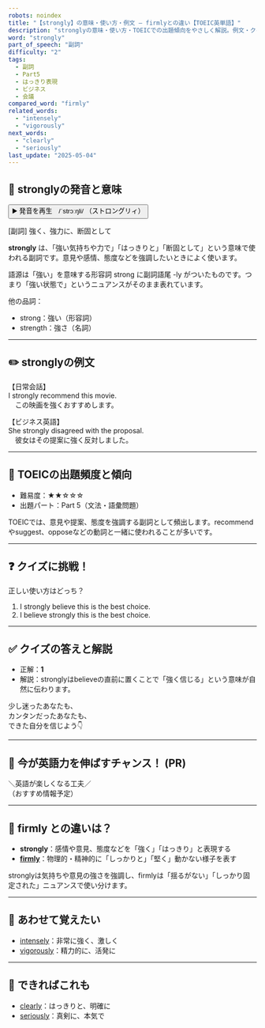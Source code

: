 ```yaml
---
robots: noindex
title: "【strongly】の意味・使い方・例文 ― firmlyとの違い【TOEIC英単語】"
description: "stronglyの意味・使い方・TOEICでの出題傾向をやさしく解説。例文・クイズ付きでfirmlyとの違いもわかりやすく学べます。"
word: "strongly"
part_of_speech: "副詞"
difficulty: "2"
tags:
  - 副詞
  - Part5
  - はっきり表現
  - ビジネス
  - 会議
compared_word: "firmly"
related_words:
  - "intensely"
  - "vigorously"
next_words:
  - "clearly"
  - "seriously"
last_update: "2025-05-04"
---
```


## 🔰 stronglyの発音と意味

<button class="play-audio" onclick="playTTS('strongly')">
  <span class="play-audio-main">
    ▶️ 発音を再生　/ˈstrɔːŋli/
  </span>
  <span class="play-audio-sub">
    （ストロングリィ）
  </span>
</button>

[副詞] 強く、強力に、断固として

**strongly** は、「強い気持ちや力で」「はっきりと」「断固として」という意味で使われる副詞です。意見や感情、態度などを強調したいときによく使います。

語源は「強い」を意味する形容詞 strong に副詞語尾 -ly がついたものです。つまり「強い状態で」というニュアンスがそのまま表れています。

他の品詞：  
- strong：強い（形容詞）
- strength：強さ（名詞）

---

## ✏️ stronglyの例文

【日常会話】  
I strongly recommend this movie.  
　この映画を強くおすすめします。

【ビジネス英語】  
She strongly disagreed with the proposal.  
　彼女はその提案に強く反対しました。

---

## 🎯 TOEICの出題頻度と傾向

- 難易度：★★☆☆☆
- 出題パート：Part 5（文法・語彙問題）

TOEICでは、意見や提案、態度を強調する副詞として頻出します。recommendやsuggest、opposeなどの動詞と一緒に使われることが多いです。

---

## ❓ クイズに挑戦！

正しい使い方はどっち？

1. I strongly believe this is the best choice.  
2. I believe strongly this is the best choice.

---

## ✅ クイズの答えと解説

- 正解：**1**
- 解説：stronglyはbelieveの直前に置くことで「強く信じる」という意味が自然に伝わります。

少し迷ったあなたも、  
カンタンだったあなたも、  
できた自分を信じよう👇️

---

## 🚀 今が英語力を伸ばすチャンス！ (PR)

<div class="info-center">
＼英語が楽しくなる工夫／<br>  
（おすすめ情報予定）
</div>

---

## 🤔  firmly との違いは？

- **strongly**：感情や意見、態度などを「強く」「はっきり」と表現する
- **[firmly](/word/firmly/)**：物理的・精神的に「しっかりと」「堅く」動かない様子を表す

stronglyは気持ちや意見の強さを強調し、firmlyは「揺るがない」「しっかり固定された」ニュアンスで使い分けます。

---

## 🧩 あわせて覚えたい

- [intensely](/word/intensely/)：非常に強く、激しく
- [vigorously](/word/vigorously/)：精力的に、活発に

---

## 📖 できればこれも

- [clearly](/word/clearly/)：はっきりと、明確に
- [seriously](/word/seriously/)：真剣に、本気で

<!-- cvid: aid49_bid25 -->
